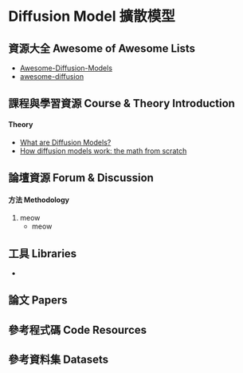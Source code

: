 # Diffusion Model 擴散模型
   
## 資源大全 Awesome of Awesome Lists
+ [Awesome-Diffusion-Models](https://github.com/heejkoo/Awesome-Diffusion-Models)
+ [awesome-diffusion](https://github.com/cobanov/awesome-diffusion)
## 課程與學習資源 Course & Theory Introduction
#### Theory
+ [What are Diffusion Models?](https://lilianweng.github.io/posts/2021-07-11-diffusion-models/)
+ [How diffusion models work: the math from scratch](https://theaisummer.com/diffusion-models/)

## 論壇資源 Forum & Discussion
#### 方法 Methodology
1. meow
    + meow

## 工具 Libraries
+ []()

## 論文 Papers


## 參考程式碼 Code Resources


## 參考資料集 Datasets
